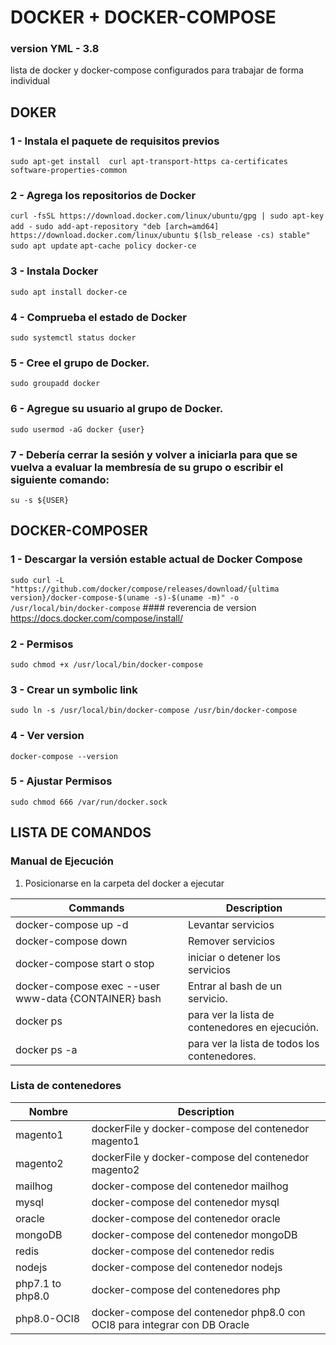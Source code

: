 # DOCKER + DOCKER-COMPOSE 
### version YML - 3.8

lista de docker y docker-compose configurados para trabajar de forma individual

## DOKER

### 1 - Instala el paquete de requisitos previos
``
	sudo apt-get install  curl apt-transport-https ca-certificates software-properties-common
``

### 2 - Agrega los repositorios de Docker
``
	curl -fsSL https://download.docker.com/linux/ubuntu/gpg | sudo apt-key add -
``
``
	sudo add-apt-repository "deb [arch=amd64] https://download.docker.com/linux/ubuntu $(lsb_release -cs) stable"
``
``
	sudo apt update
``
``
	apt-cache policy docker-ce
``

### 3 - Instala Docker
``
	sudo apt install docker-ce
``

### 4 - Comprueba el estado de Docker
``
	sudo systemctl status docker
``

### 5 - Cree el grupo de Docker.
``
	sudo groupadd docker
``

### 6 - Agregue su usuario al grupo de Docker.
``
	sudo usermod -aG docker {user}
``
### 7 - Debería cerrar la sesión y volver a iniciarla para que se vuelva a evaluar la membresía de su grupo o escribir el siguiente comando:
``
	su -s ${USER}
``


## DOCKER-COMPOSER

### 1 - Descargar la versión estable actual de Docker Compose
``
	sudo curl -L "https://github.com/docker/compose/releases/download/{ultima version}/docker-compose-$(uname -s)-$(uname -m)" -o /usr/local/bin/docker-compose
``
	#### reverencia de version 
	https://docs.docker.com/compose/install/

### 2 - Permisos
``
	sudo chmod +x /usr/local/bin/docker-compose
``

### 3 - Crear un symbolic link
``
	sudo ln -s /usr/local/bin/docker-compose /usr/bin/docker-compose
``

### 4 - Ver version 
``
	docker-compose --version
``

### 5 - Ajustar Permisos
``
	sudo chmod 666 /var/run/docker.sock
``

## LISTA DE COMANDOS

### Manual de Ejecución
1. Posicionarse en la carpeta del docker a ejecutar

| Commands  | Description  |
|---|---|
| docker-compose up -d  | Levantar servicios |
| docker-compose down  | Remover servicios  |
| docker-compose start o stop  | iniciar o detener los servicios  |
| docker-compose exec --user www-data {CONTAINER} bash  | Entrar al bash de un servicio. |
| docker ps  | para ver la lista de contenedores en ejecución.  |
| docker ps -a | para ver la lista de todos los contenedores.  |

### Lista de contenedores

| Nombre  | Description  |
|---|---|
| magento1  | dockerFile y docker-compose del contenedor magento1 |
| magento2  | dockerFile y docker-compose del contenedor magento2  |
| mailhog  | docker-compose del contenedor mailhog |
| mysql  | docker-compose del contenedor mysql  |
| oracle  | docker-compose del contenedor oracle  |
| mongoDB  | docker-compose del contenedor mongoDB  |
| redis  | docker-compose del contenedor redis |
| nodejs  | docker-compose del contenedor nodejs |
| php7.1 to php8.0  | docker-compose del contenedores php |
| php8.0-OCI8  | docker-compose del contenedor php8.0 con OCI8 para integrar con DB Oracle  |